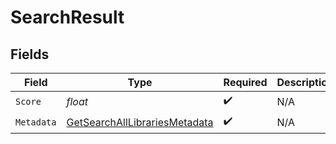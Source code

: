 # SearchResult


## Fields

| Field                                                                                   | Type                                                                                    | Required                                                                                | Description                                                                             |
| --------------------------------------------------------------------------------------- | --------------------------------------------------------------------------------------- | --------------------------------------------------------------------------------------- | --------------------------------------------------------------------------------------- |
| `Score`                                                                                 | *float*                                                                                 | :heavy_check_mark:                                                                      | N/A                                                                                     |
| `Metadata`                                                                              | [GetSearchAllLibrariesMetadata](../../Models/Requests/GetSearchAllLibrariesMetadata.md) | :heavy_check_mark:                                                                      | N/A                                                                                     |